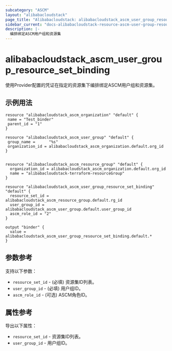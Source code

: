 ```yaml
---
subcategory: "ASCM"
layout: "alibabacloudstack"
page_title: "Alibabacloudstack: alibabacloudstack_ascm_user_group_resource_set_binding"
sidebar_current: "docs-alibabacloudstack-resource-ascm-user-group-resource-set-binding"
description: |-
  编排绑定ASCM用户组和资源集
---
```


# alibabacloudstack_ascm_user_group_resource_set_binding

使用Provider配置的凭证在指定的资源集下编排绑定ASCM用户组和资源集。

## 示例用法

```
resource "alibabacloudstack_ascm_organization" "default" {
 name = "Test_binder"
 parent_id = "1"
}

resource "alibabacloudstack_ascm_user_group" "default" {
 group_name =      "%s"
 organization_id = alibabacloudstack_ascm_organization.default.org_id
}


resource "alibabacloudstack_ascm_resource_group" "default" {
  organization_id = alibabacloudstack_ascm_organization.default.org_id
  name = "alibabacloudstack-terraform-resourceGroup"
}

resource "alibabacloudstack_ascm_user_group_resource_set_binding" "default" {
  resource_set_id = alibabacloudstack_ascm_resource_group.default.rg_id
  user_group_id = alibabacloudstack_ascm_user_group.default.user_group_id
  ascm_role_id = "2"
}

output "binder" {
  value = alibabacloudstack_ascm_user_group_resource_set_binding.default.*
}
```

## 参数参考

支持以下参数：

* `resource_set_id` - (必填) 资源集ID列表。
* `user_group_id` - (必填) 用户组ID。
* `ascm_role_id` - (可选) ASCM角色ID。

## 属性参考

导出以下属性：

* `resource_set_id` - 资源集ID列表。
* `user_group_id` - 用户组ID。